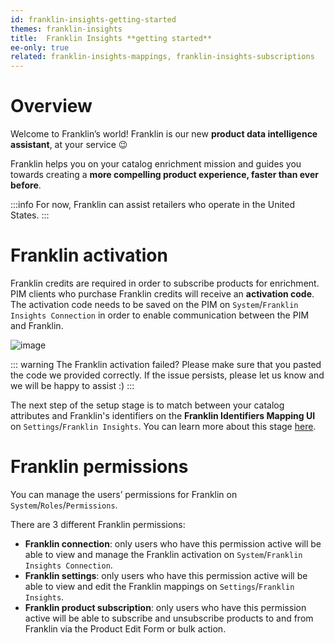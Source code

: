```yaml
---
id: franklin-insights-getting-started
themes: franklin-insights
title:  Franklin Insights **getting started**
ee-only: true
related: franklin-insights-mappings, franklin-insights-subscriptions
---
```


# Overview

Welcome to Franklin’s world! Franklin is our new **product data intelligence assistant**, at your service :wink:

Franklin helps you on your catalog enrichment mission and guides you towards creating a **more compelling product experience, faster than ever before**.

:::info
For now, Franklin can assist retailers who operate in the United States.
:::
# Franklin activation

 Franklin credits are required in order to subscribe products for enrichment. PIM clients who purchase Franklin credits will receive an **activation code**. The activation code needs to be saved on the PIM on `System`/`Franklin Insights Connection` in order to enable communication between the PIM and Franklin.

![image](../img/Akeneo_Screenshot_Franklin_Insights_Connection.png)

::: warning
The Franklin activation failed? Please make sure that you pasted the code we provided correctly. If the issue persists, please let us know and we will be happy to assist :)
:::

The next step of the setup stage is to match between your catalog attributes and Franklin's identifiers on the **Franklin Identifiers Mapping UI** on `Settings`/`Franklin Insights`. You can learn more about this stage [here](/franklin-insights-mappings.html#identifiers-mapping).


# Franklin permissions

You can manage the users’ permissions for Franklin on `System`/`Roles`/`Permissions`.

There are 3 different Franklin permissions:

- **Franklin connection**: only users who have this permission active will be able to view and manage the Franklin activation on `System`/`Franklin Insights Connection`.
- **Franklin settings**: only users who have this permission active will be able to view and edit the Franklin mappings on `Settings`/`Franklin Insights`.
- **Franklin product subscription**: only users who have this permission active will be able to subscribe and unsubscribe products to and from Franklin via the Product Edit Form or bulk action.
